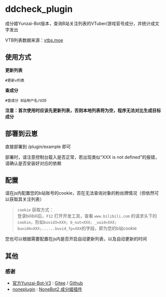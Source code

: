 # ddcheck_plugin
成分姬Yunzai-Bot版本，查询B站关注列表的VTuber/游戏官号成分，并统计成文字发出

VTB列表数据来源：[vtbs.moe](https://vtbs.moe/)

## 使用方式

**更新列表**

```
#更新v列表
```
**查成分**

```
#查成分 B站用户名/UID
```
**注意：首次使用时应该先更新列表，否则本地列表将为空，程序无法对比生成目标成分**

## 部署到云崽

直接部署到 /plugin/example 即可

部署时，请注意控制台载入是否正常，若出现类似“XXX is not defined”的报错，请确认是否安装好对应的依赖

## 配置
请在js内配置您的b站账号的cookie，否在无法查询对象的粉丝牌情况（但依然可以获取其关注列表）

> `cookie` 获取方式：<br>
> 登录bilibili后，`F12` 打开开发工具，查看 `www.bilibili.com` 的请求头下的`cookie`，形如`buvid3=XXX; b_nut=XXX; _uuid=XXX; buvid4=XXX;......buvid_fp=XXX`的字段，即为您的b站cookie

您也可以根据需要配置在js内是否开启自动更新列表，以及自动更新的时间

## 其他
### 感谢
* [官方Yunzai-Bot-V3](https://github.com/Le-niao/Yunzai-Bot) : [Gitee](https://gitee.com/Le-niao/Yunzai-Bot)
  / [Github](https://github.com/Le-niao/Yunzai-Bot)
* [noneplugin](https://github.com/noneplugin/) : [NoneBot2 成分姬插件](https://github.com/noneplugin/nonebot-plugin-ddcheck)
